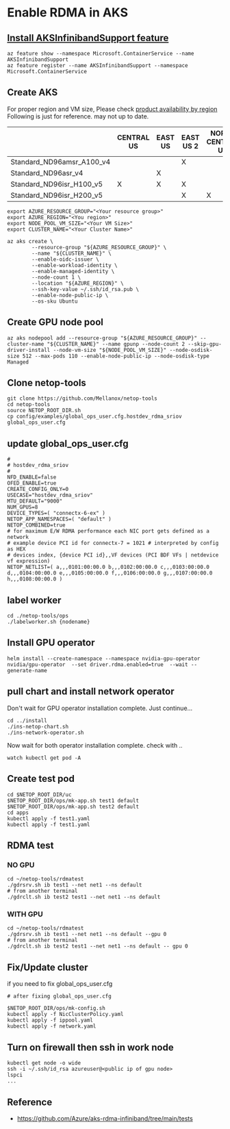 # Enable RDMA in AKS



## [Install AKSInfinibandSupport feature](https://learn.microsoft.com/en-us/azure/aks/use-amd-gpus)


```
az feature show --namespace Microsoft.ContainerService --name AKSInfinibandSupport
az feature register --name AKSInfinibandSupport --namespace Microsoft.ContainerService
```

## Create AKS 

For proper region and VM size, Please check [product availability by region](https://azure.microsoft.com/en-us/explore/global-infrastructure/products-by-region/table)
Following is just for reference.  may not up to date.

|                           | CENTRAL US | EAST US | EAST US 2 | NORTH CENTRAL US | SOUTH CENTRAL US | WEST US | WEST US 2 | WEST US 3 |
|---------------------------|------------|---------|-----------|------------------|------------------|---------|-----------|-----------|
| Standard_ND96amsr_A100_v4 |            |         |     X     |                  |        X         |         |           |           |
| Standard_ND96asr_v4       |            |   X     |           |                  |        X         |         |     X     |           |
| Standard_ND96isr_H100_v5  |       X    |   X     |     X     |                  |                  |     X   |           |           |
| Standard_ND96isr_H200_v5  |            |         |     X     |         X        |                  |         |           |       X   |

```
export AZURE_RESOURCE_GROUP="<Your resource group>"
export AZURE_REGION="<You region>"
export NODE_POOL_VM_SIZE="<Your VM Size>"
export CLUSTER_NAME="<Your Cluster Name>"
```

```
az aks create \
        --resource-group "${AZURE_RESOURCE_GROUP}" \
        --name "${CLUSTER_NAME}" \
        --enable-oidc-issuer \
        --enable-workload-identity \
        --enable-managed-identity \
        --node-count 1 \
        --location "${AZURE_REGION}" \
        --ssh-key-value ~/.ssh/id_rsa.pub \
        --enable-node-public-ip \
        --os-sku Ubuntu
```

## Create GPU node pool 

```
az aks nodepool add --resource-group "${AZURE_RESOURCE_GROUP}" --cluster-name "${CLUSTER_NAME}" --name gpunp --node-count 2 --skip-gpu-driver-install --node-vm-size "${NODE_POOL_VM_SIZE}" --node-osdisk-size 512 --max-pods 110 --enable-node-public-ip --node-osdisk-type Managed
```

## Clone netop-tools

```
git clone https://github.com/Mellanox/netop-tools
cd netop-tools
source NETOP_ROOT_DIR.sh
cp config/examples/global_ops_user.cfg.hostdev_rdma_sriov global_ops_user.cfg
```

## update global_ops_user.cfg

```
#
# hostdev_rdma_sriov
#
NFD_ENABLE=false
OFED_ENABLE=true
CREATE_CONFIG_ONLY=0
USECASE="hostdev_rdma_sriov"
MTU_DEFAULT="9000"
NUM_GPUS=8
DEVICE_TYPES=( "connectx-6-ex" )
NETOP_APP_NAMESPACES=( "default" )
NETOP_COMBINED=true
# for maximum E/W RDMA performance each NIC port gets defined as a network
# example device PCI id for connectx-7 = 1021 # interpreted by config as HEX
# devices index, {device PCI id},,VF devices (PCI BDF VFs | netdevice vf expression)
NETOP_NETLIST=( a,,,0101:00:00.0 b,,,0102:00:00.0 c,,,0103:00:00.0 d,,,0104:00:00.0 e,,,0105:00:00.0 f,,,0106:00:00.0 g,,,0107:00:00.0 h,,,0108:00:00.0 )
```

## label worker

```
cd ./netop-tools/ops
./labelworker.sh {nodename}
```

## Install GPU operator

```
helm install --create-namespace --namespace nvidia-gpu-operator nvidia/gpu-operator  --set driver.rdma.enabled=true  --wait --generate-name
```

## pull chart and install network operator
Don't wait for GPU operator installation complete.  Just continue...
```
cd ../install
./ins-netop-chart.sh
./ins-network-operator.sh
```
Now wait for both operator installation complete. check with ..
```
watch kubectl get pod -A
```

## Create test pod
```
cd $NETOP_ROOT_DIR/uc
$NETOP_ROOT_DIR/ops/mk-app.sh test1 default
$NETOP_ROOT_DIR/ops/mk-app.sh test2 default
cd apps
kubectl apply -f test1.yaml
kubectl apply -f test1.yaml
```

## RDMA test

### NO GPU
```
cd ~/netop-tools/rdmatest
./gdrsrv.sh ib test1 --net net1 --ns default
# from another terminal
./gdrclt.sh ib test2 test1 --net net1 --ns default
```

### WITH GPU
```
cd ~/netop-tools/rdmatest
./gdrsrv.sh ib test1 --net net1 --ns default --gpu 0
# from another terminal
./gdrclt.sh ib test2 test1 --net net1 --ns default -- gpu 0
```

## Fix/Update cluster
if you need to fix global_ops_user.cfg

```
# after fixing global_ops_user.cfg

$NETOP_ROOT_DIR/ops/mk-config.sh
kubectl apply -f NicClusterPolicy.yaml
kubectl apply -f ippool.yaml
kubectl apply -f network.yaml
```

## Turn on firewall then ssh in work node

```
kubectl get node -o wide
ssh -i ~/.ssh/id_rsa azureuser@<public ip of gpu node>
lspci
...
```

## Reference
- https://github.com/Azure/aks-rdma-infiniband/tree/main/tests

